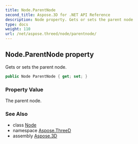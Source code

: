 ```yaml
---
title: Node.ParentNode
second_title: Aspose.3D for .NET API Reference
description: Node property. Gets or sets the parent node
type: docs
weight: 110
url: /net/aspose.threed/node/parentnode/
---
```

## Node.ParentNode property

Gets or sets the parent node.

```csharp
public Node ParentNode { get; set; }
```

### Property Value

The parent node.

### See Also

* class [Node](../)
* namespace [Aspose.ThreeD](../../node/)
* assembly [Aspose.3D](../../../)


